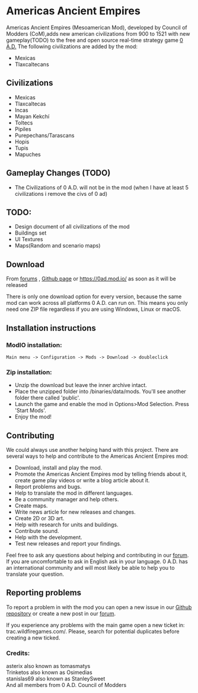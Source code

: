 # Americas Ancient Empires

Americas Ancient Empires (Mesoamerican Mod), developed by Council of Modders (CoM),adds new american civilizations from 900 to 1521 with new gameplay(TODO) to the free and open source real-time strategy game [0 A.D.](https://play0ad.com/) The following civilizations are added by the mod:

- Mexicas 
- Tlaxcaltecans


## Civilizations

- Mexicas
- Tlaxcaltecas
- Incas
- Mayan Kekchí
- Toltecs
- Pipiles
- Purepechans/Tarascans
- Hopis
- Tupis
- Mapuches

## 

## Gameplay Changes (TODO)

- The Civilizations of 0 A.D. will not be in the mod (when I have at least 5 civilizations i remove the civs  of 0 ad)

## TODO:
- Design document of all civilizations of the mod
- Buildings set
- UI Textures
- Maps(Random and scenario maps)

## Download

From [forums](https://wildfiregames.com/forum/index.php) , [Github page](https://github.com/0ADMods/pre-colonial-mod) or https://0ad.mod.io/ as soon as it will be released

There is only one download option for every version, because the same mod can work across all platforms 0 A.D. can run on. This means you only need one ZIP file regardless if you are using Windows, Linux or macOS.

## Installation instructions

### ModIO installation:

    Main menu -> Configuration -> Mods -> Download -> doubleclick
### Zip installation:
- Unzip the download but leave the inner archive intact.
- Place the unzipped folder into /binaries/data/mods. You'll see another folder there called 'public'.
- Launch the game and enable the mod in Options>Mod Selection. Press 'Start Mods'.
- Enjoy the mod!

## Contributing

We could always use another helping hand with this project. There are several ways to help and contribute to the Americas Ancient Empires mod:

- Download, install and play the mod.
- Promote the Americas Ancient Empires mod by telling friends about it, create game play videos or write a blog article about it.
- Report problems and bugs.
- Help to translate the mod in different languages.
- Be a community manager and help others.
- Create maps.
- Write news article for new releases and changes.
- Create 2D or 3D art.
- Help with research for units and buildings.
- Contribute sound.
- Help with the development.
- Test new releases and report your findings.

Feel free to ask any questions about helping and contributing in our [forum](https://wildfiregames.com/forum/index.php?/topic/18527-project-ocelotlazohteotl-mesoamerican-0ad-mod/&). If you are uncomfortable to ask in English ask in your language. 0 A.D. has an international community and will most likely be able to help you to translate your question.



## Reporting problems

To report a problem in with the mod you can open a new issue in our [Github repository](https://github.com/0ADMods/pre-colonial-mod) or create a new post in our [forum](https://wildfiregames.com/forum/index.php?/topic/18527-project-ocelotlazohteotl-mesoamerican-0ad-mod/&).

If you experience any problems with the main game open a new ticket in: trac.wildfiregames.com/. Please, search for potential duplicates before creating a new ticked.

### Credits:
asterix also known as  tomasmatys <br />
Trinketos also known as Osimedias <br />
stanislas69 also known as StanleySweet <br />
And all members from 0 A.D. Council of Modders <br />
